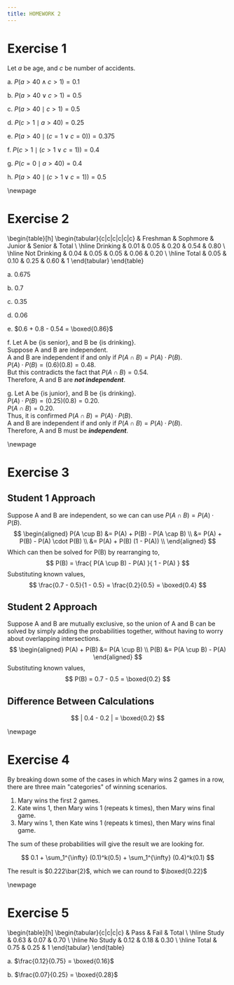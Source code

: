 ```yaml
---
title: HOMEWORK 2
---
```


Exercise 1
================================================================================

Let $a$ be age, and $c$ be number of accidents.

a. $P(a>40 \land c>1) = 0.1$

b. $P(a>40 \lor c>1) = 0.5$

c. $P(a>40 \mid c>1) = 0.5$

d. $P(c>1 \mid a>40) = 0.25$

e. $P(a>40 \mid (c=1 \lor c=0)) = 0.375$

f. $P(c>1 \mid (c>1 \lor c=1)) = 0.4$

g. $P(c=0 \mid a>40) = 0.4$

h. $P(a>40 \mid (c>1 \lor c=1)) = 0.5$


\newpage

Exercise 2
================================================================================

\begin{table}[h]
\begin{tabular}{c|c|c|c|c|c}
 & Freshman & Sophmore & Junior & Senior & Total \\ \hline
Drinking & 0.01 & 0.05 & 0.20 & 0.54 & 0.80 \\ \hline
Not Drinking & 0.04 & 0.05 & 0.05 & 0.06 & 0.20 \\ \hline
Total & 0.05 & 0.10 & 0.25 & 0.60 & 1
\end{tabular}
\end{table}

a. 0.675

b. 0.7

c. 0.35

d. 0.06

e. $0.6 + 0.8 - 0.54 = \boxed{0.86}$

f.
Let A be {is senior}, and B be {is drinking}. \
Suppose A and B are independent. \
A and B are independent if and only if $P(A \cap B) = P(A) \cdot P(B)$. \
$P(A) \cdot P(B) = (0.6)(0.8) = 0.48$. \
But this contradicts the fact that $P(A \cap B) = 0.54$. \
Therefore, A and B are ***not independent***.

g.
Let A be {is junior}, and B be {is drinking}. \
$P(A) \cdot P(B) = (0.25)(0.8) = 0.20$. \
$P(A \cap B) = 0.20$. \
Thus, it is confirmed $P(A \cap B) = P(A) \cdot P(B)$. \
A and B are independent if and only if $P(A \cap B) = P(A) \cdot P(B)$. \
Therefore, A and B must be ***independent***.





\newpage

Exercise 3
================================================================================

## Student 1 Approach

Suppose A and B are independent, so we can can use $P(A \cap B) = P(A) \cdot P(B)$.
$$
    \begin{aligned}
        P(A \cup B)  &=  P(A) + P(B) - P(A \cap B) \\
        &= P(A) + P(B) - P(A) \cdot P(B) \\
        &= P(A) + P(B) (1 - P(A)) \\
    \end{aligned}
$$
Which can then be solved for P(B) by rearranging to,
$$
    P(B) = 
    \frac{
        P(A \cup B) - P(A)
    }{
        1 - P(A)
    }
$$
Substituting known values,
$$
    \frac{0.7 - 0.5}{1 - 0.5} = \frac{0.2}{0.5} = \boxed{0.4}
$$

## Student 2 Approach

Suppose A and B are mutually exclusive, so the union of A and B can be solved by
simply adding the probabilities together, without having to worry about overlapping intersections.
$$
    \begin{aligned}
        P(A) + P(B) &= P(A \cup B) \\
        P(B) &= P(A \cup B) - P(A)
    \end{aligned}
$$
Substituting known values,
$$
    P(B) = 0.7 - 0.5 = \boxed{0.2}
$$

## Difference Between Calculations

$$
    | 0.4 - 0.2 |  = \boxed{0.2}
$$


\newpage

Exercise 4
================================================================================

By breaking down some of the cases in which Mary wins 2 games in a row, there
are three main "categories" of winning scenarios.

1. Mary wins the first 2 games.
2. Kate wins 1, then Mary wins 1 (repeats k times), then Mary wins final game.
3. Mary wins 1, then Kate wins 1 (repeats k times), then Mary wins final game.

The sum of these probabilities will give the result we are looking for.

$$
    0.1 +  
     \sum_1^{\infty} (0.1)^k(0.5) + 
     \sum_1^{\infty} (0.4)^k(0.1)
$$

The result is $0.222\bar{2}$, which we can round to $\boxed{0.22}$


\newpage

Exercise 5
================================================================================

\begin{table}[h]
\begin{tabular}{c|c|c|c}
 & Pass & Fail & Total \\ \hline
Study & 0.63 & 0.07 & 0.70 \\ \hline
No Study & 0.12 & 0.18 & 0.30 \\ \hline
Total & 0.75 & 0.25 & 1
\end{tabular}
\end{table}

a. $\frac{0.12}{0.75} = \boxed{0.16}$

b. $\frac{0.07}{0.25} = \boxed{0.28}$